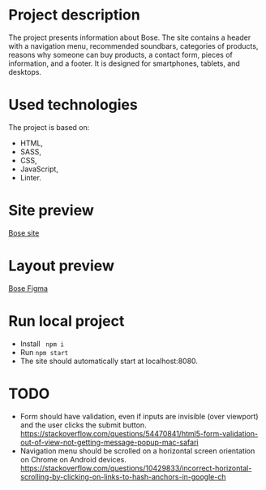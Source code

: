 # Project description
The project presents information about Bose. The site contains a header with a navigation menu, recommended soundbars, categories of products, reasons why someone can buy products, a contact form, pieces of information, and a footer. It is designed for smartphones, tablets, and desktops.

# Used technologies
The project is based on: 
* HTML,
* SASS,
* CSS,
* JavaScript,
* Linter.

# Site preview
[Bose site](https://amadeuszlisiecki.github.io/bose/)

# Layout preview
[Bose Figma](https://www.figma.com/file/OMjQNb3hg1LKMV4OwyQ3Ao/BOSE?node-id=0%3A1)

# Run local project
- Install ``` npm i```
- Run ```npm start```
- The site should automatically start at localhost:8080.

# TODO
- Form should have validation, even if inputs are invisible (over viewport) and the user clicks the submit button. https://stackoverflow.com/questions/54470841/html5-form-validation-out-of-view-not-getting-message-popup-mac-safari
- Navigation menu should be scrolled on a horizontal screen orientation on Chrome on Android devices. https://stackoverflow.com/questions/10429833/incorrect-horizontal-scrolling-by-clicking-on-links-to-hash-anchors-in-google-ch

